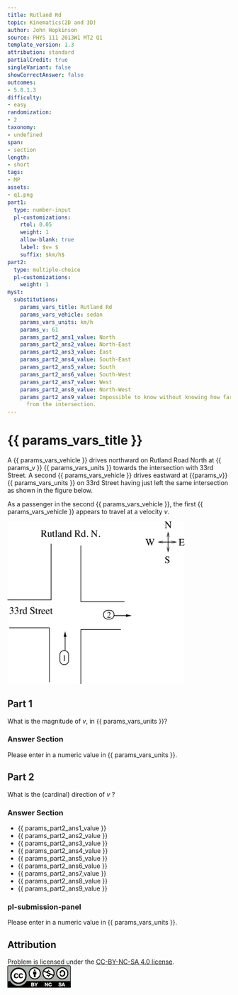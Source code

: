 ```yaml
---
title: Rutland Rd
topic: Kinematics(2D and 3D)
author: John Hopkinson
source: PHYS 111 2013W1 MT2 Q1
template_version: 1.3
attribution: standard
partialCredit: true
singleVariant: false
showCorrectAnswer: false
outcomes:
- 5.8.1.3
difficulty:
- easy
randomization:
- 2
taxonomy:
- undefined
span:
- section
length:
- short
tags:
- MP
assets:
- q1.png
part1:
  type: number-input
  pl-customizations:
    rtol: 0.05
    weight: 1
    allow-blank: true
    label: $v= $
    suffix: $km/h$
part2:
  type: multiple-choice
  pl-customizations:
    weight: 1
myst:
  substitutions:
    params_vars_title: Rutland Rd
    params_vars_vehicle: sedan
    params_vars_units: km/h
    params_v: 61
    params_part2_ans1_value: North
    params_part2_ans2_value: North-East
    params_part2_ans3_value: East
    params_part2_ans4_value: South-East
    params_part2_ans5_value: South
    params_part2_ans6_value: South-West
    params_part2_ans7_value: West
    params_part2_ans8_value: North-West
    params_part2_ans9_value: Impossible to know without knowing how far each car is
      from the intersection.
---
```

# {{ params_vars_title }}
A {{ params_vars_vehicle }} drives northward on Rutland Road North at {{ params_v }} {{ params_vars_units }} towards the intersection with 33rd Street.
A second {{ params_vars_vehicle }} drives eastward at {{params_v}} {{ params_vars_units }} on 33rd Street having just left the same intersection as shown in the figure below.

As a passenger in the second {{ params_vars_vehicle }}, the first {{ params_vars_vehicle }} appears to travel at a velocity $v$.

<img src="q1.png" width = 400px>

## Part 1

What is the magnitude of $v$, in {{ params_vars_units }}?

### Answer Section

Please enter in a numeric value in {{ params_vars_units }}.

## Part 2

What is the (cardinal) direction of $v$ ?

### Answer Section

- {{ params_part2_ans1_value }}
- {{ params_part2_ans2_value }}
- {{ params_part2_ans3_value }}
- {{ params_part2_ans4_value }}
- {{ params_part2_ans5_value }}
- {{ params_part2_ans6_value }}
- {{ params_part2_ans7_value }}
- {{ params_part2_ans8_value }}
- {{ params_part2_ans9_value }}

### pl-submission-panel

Please enter in a numeric value in {{ params_vars_units }}.

## Attribution

Problem is licensed under the [CC-BY-NC-SA 4.0 license](https://creativecommons.org/licenses/by-nc-sa/4.0/).<br> ![The Creative Commons 4.0 license requiring attribution-BY, non-commercial-NC, and share-alike-SA license.](https://raw.githubusercontent.com/firasm/bits/master/by-nc-sa.png)